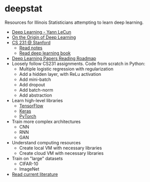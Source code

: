# deepstat
Resources for Illinois Statisticians attempting to learn deep learning.

- [Deep Learning - Yann LeCun](https://www.cs.toronto.edu/~hinton/absps/NatureDeepReview.pdf)
- [On the Origin of Deep Learning](https://arxiv.org/abs/1702.07800)
- [CS 231 @ Stanford](http://cs231n.stanford.edu/)
  - [Read notes](http://cs231n.github.io/)
  - [Read deep learning book](http://www.deeplearningbook.org/)
- [Deep Learning Papers Reading Roadmap](https://github.com/songrotek/Deep-Learning-Papers-Reading-Roadmap)
- Loosely follow CS231 assignments. Code from scratch in Python:
  - Multiple logistic regression with regularization
  - Add a hidden layer, with ReLu activation
  - Add mini-batch
  - Add dropout
  - Add batch-norm
  - Add abstraction
- Learn high-level libraries
  - [TensorFlow](https://www.tensorflow.org/)
  - [Keras](https://keras.io/)
  - [PyTorch](http://pytorch.org/)
- Train more complex architectures
  - CNN
  - RNN
  - GAN
- Understand computing resources
  - Create local VM with necessary libraries
  - Create cloud VM with necessary libraries 
- Train on "large" datasets
  - CIFAR-10
  - ImageNet
- [Read current literature](https://github.com/terryum/awesome-deep-learning-papers) 

